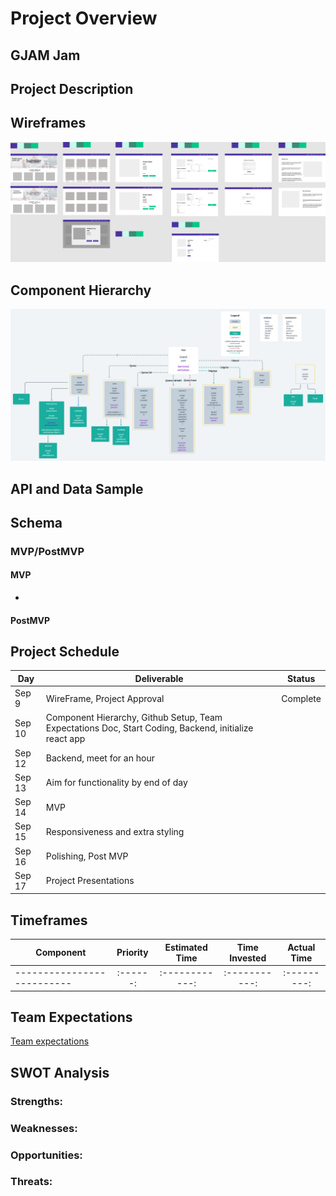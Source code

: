 # Project Overview

## GJAM Jam

## Project Description

## Wireframes

![Wireframe for Site](gjam-team-library.png)

## Component Hierarchy

![Component Hierarchy](gjam-component-hierarchy.png)

## API and Data Sample

## Schema

### MVP/PostMVP

#### MVP

-

#### PostMVP

## Project Schedule

| Day    | Deliverable                                                                                           | Status   |
| ------ | ----------------------------------------------------------------------------------------------------- | -------- |
| Sep 9  | WireFrame, Project Approval                                                                           | Complete |
| Sep 10 | Component Hierarchy, Github Setup, Team Expectations Doc, Start Coding, Backend, initialize react app |          |
| Sep 12 | Backend, meet for an hour                                                                             |          |
| Sep 13 | Aim for functionality by end of day                                                                   |          |
| Sep 14 | MVP                                                                                                   |
| Sep 15 | Responsiveness and extra styling                                                                      |          |
| Sep 16 | Polishing, Post MVP                                                                                   |          |
| Sep 17 | Project Presentations                                                                                 |          |

## Timeframes

| Component                  | Priority | Estimated Time | Time Invested | Actual Time |
| -------------------------- | :------: | :------------: | :-----------: | :---------: |
| -------------------------- | :------: | :------------: | :-----------: | :---------: |

## Team Expectations

[Team expectations](#https://docs.google.com/document/d/14oVUIscUusLaHkfb1EMABAU5zR2UN-phRX395Y1lUj8/edit?usp=sharing)

## SWOT Analysis

### Strengths:

### Weaknesses:

### Opportunities:

### Threats:
